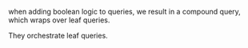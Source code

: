 when adding boolean logic to queries, we result in a compound query, which wraps over leaf queries.



They orchestrate leaf queries.